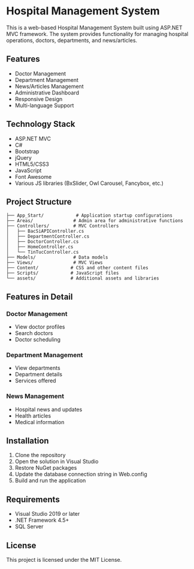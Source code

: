 # Hospital Management System

This is a web-based Hospital Management System built using ASP.NET MVC framework. The system provides functionality for managing hospital operations, doctors, departments, and news/articles.

## Features

- Doctor Management
- Department Management
- News/Articles Management
- Administrative Dashboard
- Responsive Design
- Multi-language Support

## Technology Stack

- ASP.NET MVC
- C#
- Bootstrap
- jQuery
- HTML5/CSS3
- JavaScript
- Font Awesome
- Various JS libraries (BxSlider, Owl Carousel, Fancybox, etc.)

## Project Structure

```
├── App_Start/            # Application startup configurations
├── Areas/               # Admin area for administrative functions
├── Controllers/         # MVC Controllers
│   ├── BacSiAPIController.cs
│   ├── DepartmentController.cs
│   ├── DoctorController.cs
│   ├── HomeController.cs
│   └── TinTucController.cs
├── Models/              # Data models
├── Views/               # MVC Views
├── Content/            # CSS and other content files
├── Scripts/            # JavaScript files
└── assets/             # Additional assets and libraries
```

## Features in Detail

### Doctor Management
- View doctor profiles
- Search doctors
- Doctor scheduling

### Department Management
- View departments
- Department details
- Services offered

### News Management
- Hospital news and updates
- Health articles
- Medical information

## Installation

1. Clone the repository
2. Open the solution in Visual Studio
3. Restore NuGet packages
4. Update the database connection string in Web.config
5. Build and run the application

## Requirements

- Visual Studio 2019 or later
- .NET Framework 4.5+
- SQL Server

## License

This project is licensed under the MIT License.

